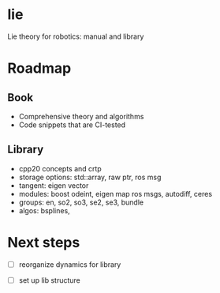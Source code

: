# lie

Lie theory for robotics: manual and library

# Roadmap

## Book

- Comprehensive theory and algorithms
- Code snippets that are CI-tested

## Library

- cpp20 concepts and crtp
- storage options: std::array, raw ptr, ros msg
- tangent: eigen vector
- modules: boost odeint, eigen map ros msgs, autodiff, ceres
- groups: en, so2, so3, se2, se3, bundle
- algos: bsplines,

# Next steps

- [ ] reorganize dynamics for library
- [ ] set up lib structure

